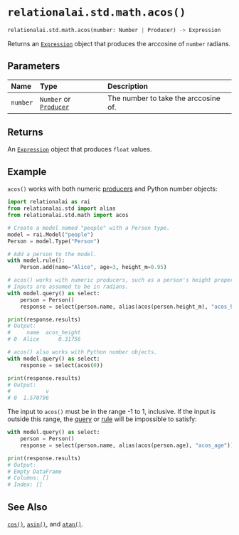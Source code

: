 # `relationalai.std.math.acos()`

```python
relationalai.std.math.acos(number: Number | Producer) -> Expression
```

Returns an [`Expression`](../../Expression.md) object that produces the arccosine of `number` radians.

## Parameters

| Name | Type | Description |
| :--- | :--- | :--------- |
| `number` | `Number` or [`Producer`](../../Producer/README.md) | The number to take the arccosine of. |

## Returns

An [`Expression`](../../Expression.md) object that produces `float` values.

## Example

`acos()` works with both numeric [producers](../../Producer/README.md) and Python number objects:

```python
import relationalai as rai
from relationalai.std import alias
from relationalai.std.math import acos

# Create a model named "people" with a Person type.
model = rai.Model("people")
Person = model.Type("Person")

# Add a person to the model.
with model.rule():
    Person.add(name="Alice", age=3, height_m=0.95)

# acos() works with numeric producers, such as a person's height property.
# Inputs are assumed to be in radians.
with model.query() as select:
    person = Person()
    response = select(person.name, alias(acos(person.height_m), "acos_height"))

print(response.results)
# Output:
#     name  acos_height
# 0  Alice      0.31756

# acos() also works with Python number objects.
with model.query() as select:
    response = select(acos(0))

print(response.results)
# Output:
#           v
# 0  1.570796
```

The input to `acos()` must be in the range -1 to 1, inclusive.
If the input is outside this range,
the [query](../../Model/query.md) or [rule](../../Model/rule.md) will be impossible to satisfy:

```python
with model.query() as select:
    person = Person()
    response = select(person.name, alias(acos(person.age), "acos_age"))

print(response.results)
# Output:
# Empty DataFrame
# Columns: []
# Index: []
```

## See Also

[`cos()`](./cos.md), [`asin()`](./asin.md), and [`atan()`](./atan.md).
